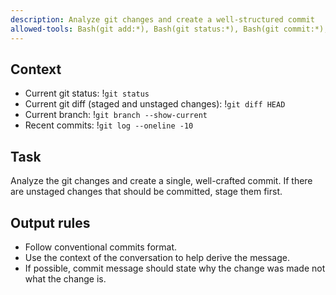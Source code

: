 ```yaml
---
description: Analyze git changes and create a well-structured commit
allowed-tools: Bash(git add:*), Bash(git status:*), Bash(git commit:*), Bash(git log:*), Bash(git diff:*)
---
```


## Context

- Current git status: !`git status`
- Current git diff (staged and unstaged changes): !`git diff HEAD`
- Current branch: !`git branch --show-current`
- Recent commits: !`git log --oneline -10`

## Task

Analyze the git changes and create a single, well-crafted commit. If there are unstaged changes that should be committed, stage them first.

## Output rules

- Follow conventional commits format.
- Use the context of the conversation to help derive the message.
- If possible, commit message should state why the change was made not what the change is.

